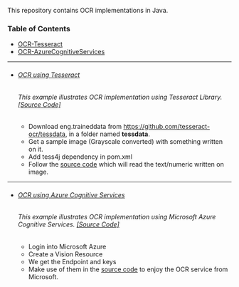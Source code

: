 This repository contains OCR implementations in Java.

### Table of Contents
  - <a href='#ocr-using-tesseract'>OCR-Tesseract</a> 
  - <a href='#ocr-using-azure-cognitive-services'>OCR-AzureCognitiveServices</a> 

<hr>

- ###### [OCR using Tesseract](https://github.com/rahulvaish/OpticalCharacterRecognition-Java/tree/Tesseract) 
   ###### This example illustrates OCR implementation using Tesseract Library. [[Source Code]](https://github.com/rahulvaish/OpticalCharacterRecognition-Java/tree/Tesseract)
   * Download eng.traineddata from https://github.com/tesseract-ocr/tessdata, in a folder named **tessdata**.
   * Get a sample image (Grayscale converted) with something written on it.
   * Add tess4j dependency in pom.xml
   * Follow the [source code](https://github.com/rahulvaish/OpticalCharacterRecognition-Java/tree/Tesseract) which will read the     text/numeric written on image.
  
 <hr>

- ###### [OCR using Azure Cognitive Services](https://github.com/rahulvaish/OpticalCharacterRecognition-Java/tree/AzureCognitiveServices) 
   ###### This example illustrates OCR implementation using Microsoft Azure Cognitive Services. [[Source Code]](https://github.com/rahulvaish/OpticalCharacterRecognition-Java/tree/AzureCognitiveServices)
   * Login into Microsoft Azure
   * Create a Vision Resource
   * We get the Endpoint and keys
   * Make use of them in the [source code](https://github.com/rahulvaish/OpticalCharacterRecognition-Java/tree/AzureCognitiveServices) to enjoy the OCR service from Microsoft.
